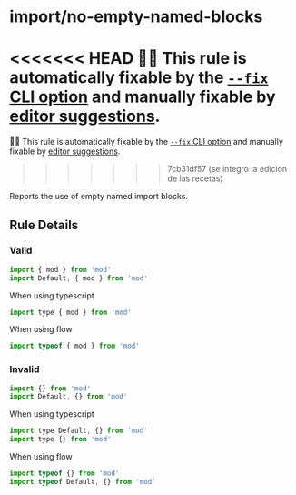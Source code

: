 # import/no-empty-named-blocks

<<<<<<< HEAD
🔧💡 This rule is automatically fixable by the [`--fix` CLI option](https://eslint.org/docs/latest/user-guide/command-line-interface#--fix) and manually fixable by [editor suggestions](https://eslint.org/docs/developer-guide/working-with-rules#providing-suggestions).
=======
🔧💡 This rule is automatically fixable by the [`--fix` CLI option](https://eslint.org/docs/latest/user-guide/command-line-interface#--fix) and manually fixable by [editor suggestions](https://eslint.org/docs/latest/use/core-concepts#rule-suggestions).
>>>>>>> 7cb31df57 (se integro la edicion de las recetas)

<!-- end auto-generated rule header -->

Reports the use of empty named import blocks.

## Rule Details

### Valid

```js
import { mod } from 'mod'
import Default, { mod } from 'mod'
```

When using typescript

```js
import type { mod } from 'mod'
```

When using flow

```js
import typeof { mod } from 'mod'
```

### Invalid

```js
import {} from 'mod'
import Default, {} from 'mod'
```

When using typescript

```js
import type Default, {} from 'mod'
import type {} from 'mod'
```

When using flow

```js
import typeof {} from 'mod'
import typeof Default, {} from 'mod'
```
